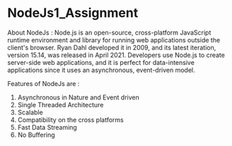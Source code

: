 # NodeJs1_Assignment

About NodeJs :
Node.js is an open-source, cross-platform JavaScript runtime environment and library for running web applications outside the client's browser. Ryan Dahl developed it in 2009, and its latest iteration, version 15.14, was released in April 2021. Developers use Node.js to create server-side web applications, and it is perfect for data-intensive applications since it uses an asynchronous, event-driven model.

Features of NodeJs are :
1. Asynchronous in Nature and Event driven
2. Single Threaded Architecture
3. Scalable
4. Compatibility on the cross platforms
5. Fast Data Streaming
6. No Buffering

